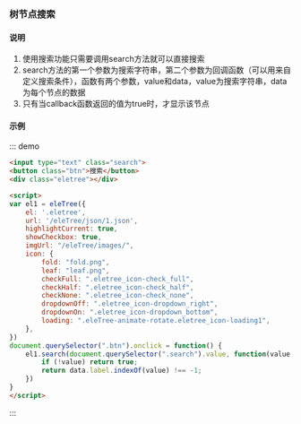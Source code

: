 ### 树节点搜索

#### 说明

1. 使用搜索功能只需要调用search方法就可以直接搜索
2. search方法的第一个参数为搜索字符串，第二个参数为回调函数（可以用来自定义搜索条件），函数有两个参数，value和data，value为搜索字符串，data为每个节点的数据
3. 只有当callback函数返回的值为true时，才显示该节点

#### 示例

::: demo
```html
<input type="text" class="search">
<button class="btn">搜索</button>
<div class="eletree"></div>

<script>
var el1 = eleTree({
    el: '.eletree',
    url: '/eleTree/json/1.json',
    highlightCurrent: true,
    showCheckbox: true,
    imgUrl: "/eleTree/images/",
    icon: {
        fold: "fold.png",
        leaf: "leaf.png",
        checkFull: ".eletree_icon-check_full",
        checkHalf: ".eletree_icon-check_half",
        checkNone: ".eletree_icon-check_none",
        dropdownOff: ".eletree_icon-dropdown_right",
        dropdownOn: ".eletree_icon-dropdown_bottom",
        loading: ".eleTree-animate-rotate.eletree_icon-loading1",
    },
})
document.querySelector(".btn").onclick = function() {
    el1.search(document.querySelector(".search").value, function(value, data) {
        if (!value) return true;
        return data.label.indexOf(value) !== -1;
    })
}
</script>
```
:::
